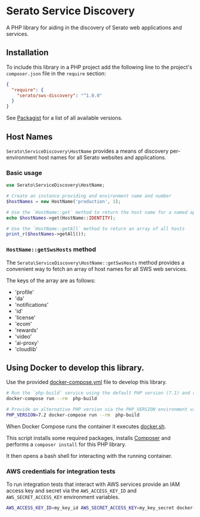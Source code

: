 # Serato Service Discovery

A PHP library for aiding in the discovery of Serato web applications and services.

## Installation

To include this library in a PHP project add the following line to the project's `composer.json` file
in the `require` section:

```json
{
  "require": {
    "serato/sws-discovery": "^1.0.0"
  }
}
```
See [Packagist](https://packagist.org/packages/serato/sws-discovery) for a list of all available versions.

## Host Names

`Serato\ServiceDiscovery\HostName` provides a means of discovery per-environment host names for all Serato websites and applications.

### Basic usage

```php
use Serato\ServiceDiscovery\HostName;

# Create an instance providing and environment name and number
$hostNames = new HostName('production', 1);

# Use the `HostName::get` method to return the host name for a named application
echo $hostNames->get(HostName::IDENTITY);

# Use the `HostName::getAll` method to return an array of all hosts
print_r($hostNames->getAll());
```

### `HostName::getSwsHosts` method

The `Serato\ServiceDiscovery\HostName::getSwsHosts` method provides a convenient way to fetch an array of host names for all
SWS web services.

The keys of the array are as follows:

- 'profile'
- 'da'
- 'notifications'
- 'id'
- 'license'
- 'ecom'
- 'rewards'
- 'video'
- 'ai-proxy'
- 'cloudlib'

## Using Docker to develop this library.

Use the provided [docker-compose.yml](./docker-compose.yml) file to develop this library.

```bash
# Run the `php-build` service using the default PHP version (7.1) and remove the container after use.
docker-compose run --rm  php-build

# Provide an alternative PHP version via the PHP_VERSION environment variable.
PHP_VERSION=7.2 docker-compose run --rm  php-build
```

When Docker Compose runs the container it executes [docker.sh](./docker.sh).

This script installs some required packages, installs [Composer](https://getcomposer.org/) and performs a `composer install` for this PHP library.

It then opens a bash shell for interacting with the running container.

### AWS credentials for integration tests

To run integration tests that interact with AWS services provide an IAM access key and secret via the `AWS_ACCESS_KEY_ID` and `AWS_SECRET_ACCESS_KEY` environment variables.

```bash
AWS_ACCESS_KEY_ID=my_key_id AWS_SECRET_ACCESS_KEY=my_key_secret docker-compose run --rm  php-build
```